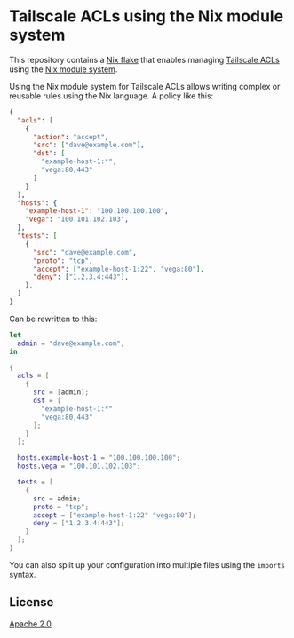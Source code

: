 # Tailscale ACLs using the Nix module system

This repository contains a [Nix flake](https://nixos.wiki/wiki/Flakes)
that enables managing [Tailscale ACLs](https://tailscale.com/kb/1337/acl-syntax)
using the [Nix module system](https://nixos.org/manual/nixpkgs/unstable/#module-system).

Using the Nix module system for Tailscale ACLs
allows writing complex or reusable rules using the Nix language.
A policy like this:

```json
{
  "acls": [
    {
      "action": "accept",
      "src": ["dave@example.com"],
      "dst": [
        "example-host-1:*",
        "vega:80,443"
      ]
    }
  ],
  "hosts": {
    "example-host-1": "100.100.100.100",
    "vega": "100.101.102.103",
  },
  "tests": [
    {
      "src": "dave@example.com",
      "proto": "tcp",
      "accept": ["example-host-1:22", "vega:80"],
      "deny": ["1.2.3.4:443"],
    },
  ]
}
```

Can be rewritten to this:

```nix
let
  admin = "dave@example.com";
in

{
  acls = [
    {
      src = [admin];
      dst = [
        "example-host-1:*"
        "vega:80,443"
      ];
    }
  ];

  hosts.example-host-1 = "100.100.100.100";
  hosts.vega = "100.101.102.103";

  tests = [
    {
      src = admin;
      proto = "tcp";
      accept = ["example-host-1:22" "vega:80"];
      deny = ["1.2.3.4:443"];
    }
  ];
}
```

You can also split up your configuration into multiple files
using the `imports` syntax.

## License

[Apache 2.0](LICENSE)
